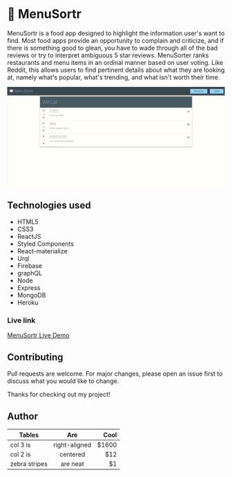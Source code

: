 # :fork_and_knife: MenuSortr


MenuSortr is a food app designed to highlight the information user's want to find. Most food apps provide an opportunity to complain and criticize, and if there is something good to glean, you have to wade through all of the bad reviews or try to interpret ambiguous 5 star reviews. MenuSorter ranks restaurants and menu items in an ordinal manner based on user voting. Like Reddit, this allows users to find pertinent details about what they are looking at, namely what's popular, what's trending, and what isn't worth their time.

![](capstoness.png)

## Technologies used
* HTML5
* CSS3
* ReactJS
* Styled Components
* React-materialize
* Urql
* Firebase
* graphQL
* Node
* Express
* MongoDB
* Heroku
### Live link

[MenuSortr Live Demo](https://menu-sort.firebaseapp.com/)



## Contributing
Pull requests are welcome. For major changes, please open an issue first to discuss what you would like to change.

Thanks for checking out my project!
 
## Author
Tables        | Are           | Cool  |
------------- |:-------------:| -----:|
col 3 is      | right-aligned | $1600 |
col 2 is      | centered      |   $12 |
zebra stripes | are neat      |    $1 |
